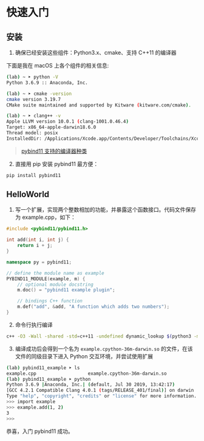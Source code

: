 # 快速入门

## 安装

1. 确保已经安装这些组件：Python3.x、cmake、支持 C++11 的编译器

下面是我在 macOS 上各个组件的相关信息:

```BASH
(lab) ~ ➤ python -V
Python 3.6.9 :: Anaconda, Inc.

(lab) ~ ➤ cmake -version
cmake version 3.19.7
CMake suite maintained and supported by Kitware (kitware.com/cmake).

(lab) ~ ➤ clang++ -v
Apple LLVM version 10.0.1 (clang-1001.0.46.4)
Target: x86_64-apple-darwin18.6.0
Thread model: posix
InstalledDir: /Applications/Xcode.app/Contents/Developer/Toolchains/XcodeDefault.xctoolchain/usr/bin
```

> [pybind11 支持的编译器种类](https://github.com/pybind/pybind11#supported-compilers)

2. 直接用 pip 安装 pybind11 最方便：

```BASH
pip install pybind11
```

## HelloWorld

1. 写一个扩展，实现两个整数相加的功能，并暴露这个函数接口。代码文件保存为 example.cpp，如下：

```C++
#include <pybind11/pybind11.h>

int add(int i, int j) {
    return i + j;
}

namespace py = pybind11;

// define the module name as example
PYBIND11_MODULE(example, m) {
    // optional module docstring
    m.doc() = "pybind11 example plugin";

    // bindings C++ function
    m.def("add", &add, "A function which adds two numbers");
}
```

2. 命令行执行编译

```BASH
c++ -O3 -Wall -shared -std=c++11 -undefined dynamic_lookup $(python3 -m pybind11 --includes) example.cpp -o example$(python3-config --extension-suffix)
```

3. 编译成功后会得到一个名为 `example.cpython-36m-darwin.so` 的文件，在该文件的同级目录下进入 Python 交互环境，并尝试使用扩展

```BASH
(lab) pybind11_example ➤ ls
example.cpp                   example.cpython-36m-darwin.so
(lab) pybind11_example ➤ python
Python 3.6.9 |Anaconda, Inc.| (default, Jul 30 2019, 13:42:17)
[GCC 4.2.1 Compatible Clang 4.0.1 (tags/RELEASE_401/final)] on darwin
Type "help", "copyright", "credits" or "license" for more information.
>>> import example
>>> example.add(1, 2)
3
>>>
```

恭喜，入门 pybind11 成功。